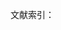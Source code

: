 文献索引：

[^1]: 参阅《西方关于哈姆雷特典型的一些评论》，《文学评论》1963年第4期，第114页

[^２]: 杨周翰. 莎士比亚评论汇编\[M\]. 中国社会科学出版社, 1979. 第296页

[^3]: 乔·威迩森·奈特《莎士比亚与托尔斯泰》\(1934\)， 陈桑编选. 欧美作家论列夫·托尔斯泰\[M\]. 中国社会科学出版社, 1983. 第221页

[^4]: 普列汉诺夫《再论托尔斯泰》\(1911\)， 前苏联. 普列汉诺夫著, 曹葆华译[J]. 普列汉诺夫美学论文集, 1983. 第735—758页

[^5]: 别林斯基《莎士比亚的剧本<哈姆莱特>》，　杨周翰. 莎士比亚评论汇编\[M\]. 中国社会科学出版社, 1979. 第430页

[^6]: 《列夫·托尔斯泰是饿国革命的镜子》\(1908\)，　列宁. 列宁全集[M]. 人民出版社, 1955. 第十五卷 第176—183页

[^7]: 《论托尔斯泰的创作》\(1926\)，卢那察尔斯基, Пуначарский《论俄罗斯古典作家》人民文学出版社, 1959 第298页

[^8]: 约翰逊《莎士比亚戏剧集序言》\(1777\)，　杨周翰. 莎士比亚评论汇编\[M\]. 中国社会科学出版社, 1979. 第36页

[^9]: 朱光潜. 歌德谈话录[M]. 人民文学出版社, 1978. 第248页

[^10]: 安格斯·威尔逊《爱弥尔·左拉》第116页。勒内·泰尔努瓦《左拉及其所处时代》第60页

[^11]: 皮亚杰, 宪钿. 发生认识论原理[M]. 商务印书馆, 1981.第60页

[^12]: 转引自冯汉津《文学接受理论纵横谈》，载《外国文学报导》第1985年第一期
